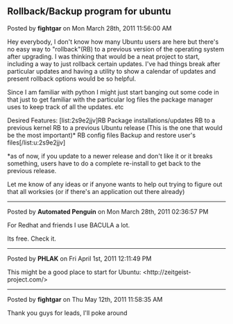 ## Rollback/Backup program for ubuntu
Posted by **fightgar** on Mon March 28th, 2011 11:56:00 AM

Hey everybody,
I don't know how many Ubuntu users are here but there's no easy way to &quot;rollback&quot;(RB) to a previous version of the operating system after upgrading.
I was thinking that would be a neat project to start, including a way to just rollback certain updates.  I've had things break after particular updates and having a utility to show a calendar of updates and present rollback options would be so helpful.

Since I am familiar with python I might just start banging out some code in that just to get familiar with the particular log files the package manager uses to keep track of all the updates. etc

Desired Features:
[list:2s9e2jjv]RB Package installations/updates
RB to a previous kernel
RB to a previous Ubuntu release (This is the one that would be the most important)*
RB config files
Backup and restore user's files[/list:u:2s9e2jjv]

*as of now, if you update to a newer release and don't like it or it breaks something, users have to do a complete re-install to get back to the previous release.

Let me know of any ideas or if anyone wants to help out trying to figure out that all worksies (or if there's an application out there already)

--------------------------------------------------------------------------------

Posted by **Automated Penguin** on Mon March 28th, 2011 02:36:57 PM

For Redhat and friends I use BACULA a lot.

Its free. Check it.

--------------------------------------------------------------------------------

Posted by **PHLAK** on Fri April 1st, 2011 12:11:49 PM

This might be a good place to start for Ubuntu: <http&#58;//zeitgeist-project&#46;com/>

--------------------------------------------------------------------------------

Posted by **fightgar** on Thu May 12th, 2011 11:58:35 AM

Thank you guys for leads, I'll poke around

